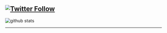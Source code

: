 [![Twitter Follow](https://img.shields.io/twitter/follow/Bahburs?color=%231DA1F2&label=Follow%20me%20on%20twitter&logo=Twitter&style=for-the-badge)](https://twitter.com/Bahburs)
---------------------------------------------------------------------------------------------------------------------------------------------------------------------------------

![github stats](https://github-readme-stats.vercel.app/api?username=Bahburs&show_icons=true)

---------------------------------------------------------------------------------------------------------------------------------------------------------------------------------
